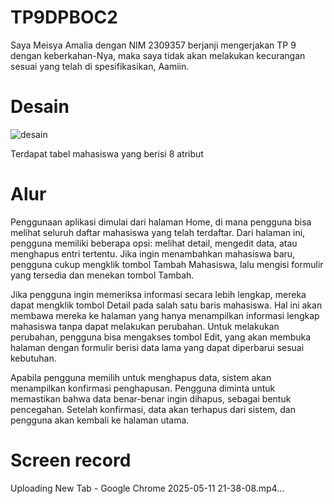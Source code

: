 # TP9DPBOC2
Saya Meisya Amalia dengan NIM 2309357 berjanji mengerjakan TP 9 dengan keberkahan-Nya, maka saya tidak akan melakukan kecurangan sesuai yang telah di spesifikasikan, Aamiin.

# Desain
![desain](https://github.com/user-attachments/assets/f65bf770-85fd-4019-81f2-0a98957c7b4a)

Terdapat tabel mahasiswa yang berisi 8 atribut 

# Alur
Penggunaan aplikasi dimulai dari halaman Home, di mana pengguna bisa melihat seluruh daftar mahasiswa yang telah terdaftar. Dari halaman ini, pengguna memiliki beberapa opsi: melihat detail, mengedit data, atau menghapus entri tertentu. Jika ingin menambahkan mahasiswa baru, pengguna cukup mengklik tombol Tambah Mahasiswa, lalu mengisi formulir yang tersedia dan menekan tombol Tambah.

Jika pengguna ingin memeriksa informasi secara lebih lengkap, mereka dapat mengklik tombol Detail pada salah satu baris mahasiswa. Hal ini akan membawa mereka ke halaman yang hanya menampilkan informasi lengkap mahasiswa tanpa dapat melakukan perubahan. Untuk melakukan perubahan, pengguna bisa mengakses tombol Edit, yang akan membuka halaman dengan formulir berisi data lama yang dapat diperbarui sesuai kebutuhan.

Apabila pengguna memilih untuk menghapus data, sistem akan menampilkan konfirmasi penghapusan. Pengguna diminta untuk memastikan bahwa data benar-benar ingin dihapus, sebagai bentuk pencegahan. Setelah konfirmasi, data akan terhapus dari sistem, dan pengguna akan kembali ke halaman utama.

# Screen record
Uploading New Tab - Google Chrome 2025-05-11 21-38-08.mp4…




